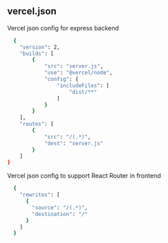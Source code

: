 
## vercel.json

Vercel json config for express backend

```bash
  {
    "version": 2,
    "builds": [
        {
            "src": "server.js",
            "use": "@vercel/node",
            "config": {
                "includeFiles": [
                    "dist/**"
                ]
            }
        }
    ],
    "routes": [
        {
            "src": "/(.*)",
            "dest": "server.js"
        }
    ]
}
```

Vercel json config to support React Router in frontend

```bash
  {
    "rewrites": [
      {
        "source": "/(.*)",
        "destination": "/"
      }
    ]
  }
```